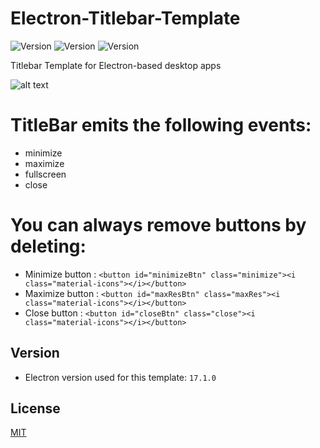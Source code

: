 # Electron-Titlebar-Template

<p>
  <img alt="Version" src="https://img.shields.io/badge/version-3.2.5-pink.svg?cacheSeconds=2592000" />
  <img alt="Version" src="https://img.shields.io/github/stars/4r1ss/Electron-Titlebar-Template" />
  <img alt="Version" src="https://img.shields.io/github/license/4r1ss/Electron-Titlebar-Template?color=yellow" />
</p>


Titlebar Template for Electron-based desktop apps

![alt text](https://i.imgur.com/ABdAZEb.png)


# TitleBar emits the following events:

- minimize
- maximize
- fullscreen
- close


# You can always remove buttons by deleting:

- Minimize button :   ``` <button id="minimizeBtn" class="minimize"><i class="material-icons"></i></button> ```
- Maximize button :  ``` <button id="maxResBtn" class="maxRes"><i class="material-icons"></i></button> ```
- Close button :  ``` <button id="closeBtn" class="close"><i class="material-icons"></i></button> ```

## Version
- Electron version used for this template: ```17.1.0```


## License
[MIT](https://github.com/4r1ss/Electron-Titlebar-Template/blob/main/LICENSE.md)
